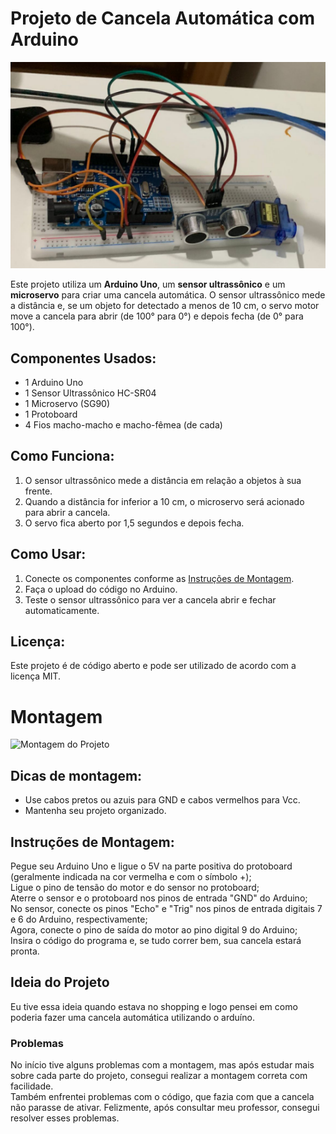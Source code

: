 # Projeto de Cancela Automática com Arduino
![Montagem do Projeto](imagem_2025-02-02_205054272.png)

Este projeto utiliza um **Arduino Uno**, um **sensor ultrassônico** e um **microservo** para criar uma cancela automática. O sensor ultrassônico mede a distância e, se um objeto for detectado a menos de 10 cm, o servo motor move a cancela para abrir (de 100° para 0°) e depois fecha (de 0° para 100°).

## Componentes Usados:
- 1 Arduino Uno
- 1 Sensor Ultrassônico HC-SR04
- 1 Microservo (SG90)
- 1 Protoboard
- 4 Fios macho-macho e macho-fêmea (de cada)

## Como Funciona:
1. O sensor ultrassônico mede a distância em relação a objetos à sua frente.
2. Quando a distância for inferior a 10 cm, o microservo será acionado para abrir a cancela.
3. O servo fica aberto por 1,5 segundos e depois fecha.

## Como Usar:
1. Conecte os componentes conforme as [Instruções de Montagem](#Montagem).
2. Faça o upload do código no Arduino.
3. Teste o sensor ultrassônico para ver a cancela abrir e fechar automaticamente.

## Licença:
Este projeto é de código aberto e pode ser utilizado de acordo com a licença MIT.

# Montagem
![Montagem do Projeto](‎imagem_2025-02-02_202941771.png)

## Dicas de montagem:
- Use cabos pretos ou azuis para GND e cabos vermelhos para Vcc.
- Mantenha seu projeto organizado.

## Instruções de Montagem:
Pegue seu Arduino Uno e ligue o 5V na parte positiva do protoboard (geralmente indicada na cor vermelha e com o símbolo +);  
Ligue o pino de tensão do motor e do sensor no protoboard;  
Aterre o sensor e o protoboard nos pinos de entrada "GND" do Arduino;  
No sensor, conecte os pinos "Echo" e "Trig" nos pinos de entrada digitais 7 e 6 do Arduino, respectivamente;  
Agora, conecte o pino de saída do motor ao pino digital 9 do Arduino;  
Insira o código do programa e, se tudo correr bem, sua cancela estará pronta.

## Ideia do Projeto
Eu tive essa ideia quando estava no shopping e logo pensei em como poderia fazer uma cancela automática utilizando o arduíno.

### Problemas
No início tive alguns problemas com a montagem, mas após estudar mais sobre cada parte do projeto, consegui realizar a montagem correta com facilidade.  
Também enfrentei problemas com o código, que fazia com que a cancela não parasse de ativar. Felizmente, após consultar meu professor, consegui resolver esses problemas.
